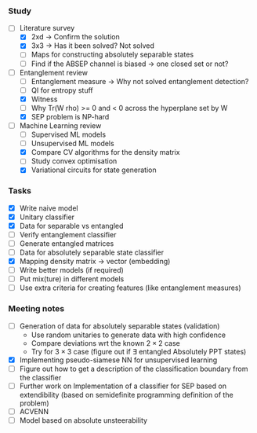 ### Study
- [ ]  Literature survey
    - [x]  2xd → Confirm the solution
    - [x]  3x3 → Has it been solved? Not solved
    - [ ]  Maps for constructing absolutely separable states
    - [ ]  Find if the ABSEP channel is biased → one closed set or not?
- [ ]  Entanglement review
    - [ ]  Entanglement measure → Why not solved entanglement detection?
    - [ ]  QI for entropy stuff
    - [x]  Witness
    - [ ]  Why Tr(W rho) >= 0 and < 0 across the hyperplane set by W
    - [x]  SEP problem is NP-hard
- [ ]  Machine Learning review
    - [ ]  Supervised ML models
    - [ ]  Unsupervised ML models 
    - [x]  Compare CV algorithms for the density matrix
    - [ ]  Study convex optimisation
    - [x]  Variational circuits for state generation

### Tasks
- [x]  Write naive model
- [x]  Unitary classifier  
- [x]  Data for separable vs entangled
- [ ]  Verify entanglement classifier
- [ ]  Generate entangled matrices
- [ ]  Data for absolutely separable state classifier
- [x]  Mapping density matrix → vector (embedding)
- [ ]  Write better models (if required)
- [ ]  Put mix(ture) in different models
- [ ]  Use extra criteria for creating features (like entanglement measures)

### Meeting notes
- [ ]  Generation of data for absolutely separable states (validation)
    - Use random unitaries to generate data with high confidence
    - Compare deviations wrt the known $2 \times 2$ case
    - Try for $3 \times 3$ case (figure out if $\exists$ entangled Absolutely PPT states)
- [x]  Implementing pseudo-siamese NN for unsupervised learning
- [ ]  Figure out how to get a description of the classification boundary from the classifier
- [ ]  Further work on Implementation of a classifier for SEP based on extendibility (based on semidefinite programming definition of the problem)
- [ ]  ACVENN
- [ ]  Model based on absolute unsteerability
